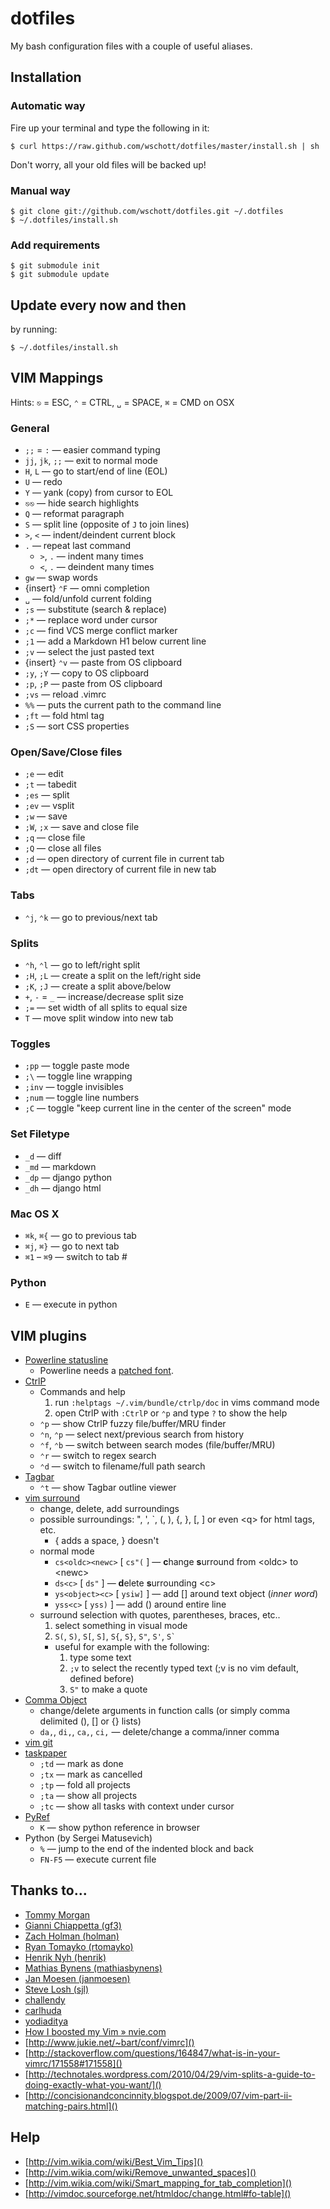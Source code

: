 # dotfiles

My bash configuration files with a couple of useful aliases.


## Installation

### Automatic way

Fire up your terminal and type the following in it:

    $ curl https://raw.github.com/wschott/dotfiles/master/install.sh | sh

Don't worry, all your old files will be backed up!


### Manual way

    $ git clone git://github.com/wschott/dotfiles.git ~/.dotfiles
    $ ~/.dotfiles/install.sh


### Add requirements

    $ git submodule init
    $ git submodule update


## Update every now and then

by running:

    $ ~/.dotfiles/install.sh


## VIM Mappings

Hints: `⎋` = ESC, `⌃` = CTRL, `␣` = SPACE, `⌘` = CMD on OSX

### General

- `;;` = `:` — easier command typing
- `jj`, `jk`, `;;` — exit to normal mode
- `H`, `L` — go to start/end of line (EOL)
- `U` — redo
- `Y` — yank (copy) from cursor to EOL
- `⎋⎋` — hide search highlights
- `Q` — reformat paragraph
- `S` — split line (opposite of `J` to join lines)
- `>`, `<` — indent/deindent current block
- `.` — repeat last command
    - `>`, `.` — indent many times
    - `<`, `.` — deindent many times
- `gw` — swap words
- {insert} `⌃F` — omni completion
- `␣` — fold/unfold current folding
- `;s` — substitute (search & replace)
- `;*` — replace word under cursor
- `;c` — find VCS merge conflict marker
- `;1` — add a Markdown H1 below current line
- `;v` — select the just pasted text
- {insert} `⌃v` — paste from OS clipboard
- `;y`, `;Y` — copy to OS clipboard
- `;p`, `;P` — paste from OS clipboard
- `;vs` — reload .vimrc
- `%%` — puts the current path to the command line
- `;ft` — fold html tag
- `;S` — sort CSS properties


### Open/Save/Close files

- `;e` — edit
- `;t` — tabedit
- `;es` — split
- `;ev` — vsplit
- `;w` — save
- `;W`, `;x`  — save and close file
- `;q` — close file
- `;Q` — close all files
- `;d` — open directory of current file in current tab
- `;dt` — open directory of current file in new tab


### Tabs

- `⌃j`, `⌃k` — go to previous/next tab


### Splits

- `⌃h`, `⌃l` — go to left/right split
- `;H`, `;L` — create a split on the left/right side
- `;K`, `;J` — create a split above/below
- `+`, `-` = `_` — increase/decrease split size
- `;=` — set width of all splits to equal size
- `T` — move split window into new tab


### Toggles

- `;pp` — toggle paste mode
- `;\` — toggle line wrapping
- `;inv` — toggle invisibles
- `;num` — toggle line numbers
- `;C` — toggle "keep current line in the center of the screen" mode


### Set Filetype

- `_d` — diff
- `_md` — markdown
- `_dp` — django python
- `_dh` — django html


### Mac OS X

- `⌘k`, `⌘{` — go to previous tab
- `⌘j`, `⌘}` — go to next tab
- `⌘1` – `⌘9` — switch to tab #


### Python

- `E` — execute in python


## VIM plugins

- [Powerline statusline](https://github.com/Lokaltog/vim-powerline)
    - Powerline needs a [patched font](https://github.com/Lokaltog/vim-powerline/wiki/Patched-fonts).
- [CtrlP](http://kien.github.com/ctrlp.vim/)
    - Commands and help
        1. run `:helptags ~/.vim/bundle/ctrlp/doc` in vims command mode
        2. open CtrlP with `:CtrlP` or `⌃p` and type `?` to show the help
    - `⌃p` — show CtrlP fuzzy file/buffer/MRU finder
    - `⌃n`, `⌃p` — select next/previous search from history
    - `⌃f`, `⌃b` — switch between search modes (file/buffer/MRU)
    - `⌃r` — switch to regex search
    - `⌃d` — switch to filename/full path search
- [Tagbar](http://majutsushi.github.com/tagbar/)
    - `⌃t` — show Tagbar outline viewer
- [vim surround](https://github.com/tpope/vim-surround)
    - change, delete, add surroundings
    - possible surroundings: ", ', \`, (, ), {, }, [, ] or even \<q\> for html tags, etc.
        - { adds a space, } doesn't
    - normal mode
        - `cs<oldc><newc>` [ `cs"(` ] — **c**hange **s**urround from \<oldc\> to \<newc\>
        - `ds<c>` [ `ds"` ] — **d**elete **s**urrounding \<c\>
        - `ys<object><c>` [ `ysiw]` ] — add [] around text object (*inner word*)
        - `yss<c>` [ `yss)` ] — add () around entire line
    - surround selection with quotes, parentheses, braces, etc..
        1. select something in visual mode
        2. `S(`, `S)`, `S[`, `S]`, `S{`, `S}`, `S"`, `S'`, `` S` ``
        - useful for example with the following:
            1. type some text
            2. `;v` to select the recently typed text (;v is no vim default, defined before)
            3. `S"` to make a quote
- [Comma Object](https://github.com/austintaylor/vim-commaobject)
    - change/delete arguments in function calls (or simply comma delimited (), [] or {} lists)
    - `da,`, `di,`, `ca,`, `ci,` — delete/change a comma/inner comma
- [vim git](https://github.com/tpope/vim-git)
- [taskpaper](https://github.com/davidoc/taskpaper.vim)
    - `;td` — mark as done
    - `;tx` — mark as cancelled
    - `;tp` — fold all projects
    - `;ta` — show all projects
    - `;tc` — show all tasks with context under cursor
- [PyRef](https://github.com/xolox/vim-pyref)
    - `K` — show python reference in browser
- Python (by Sergei Matusevich)
    - `%` — jump to the end of the indented block and back
    - `FN-F5` — execute current file


## Thanks to...

- [Tommy Morgan](https://github.com/duwanis/vim_config)
- [Gianni Chiappetta (gf3)](https://github.com/gf3/dotfiles)
- [Zach Holman (holman)](https://github.com/holman/dotfiles)
- [Ryan Tomayko (rtomayko)](https://github.com/rtomayko/dotfiles)
- [Henrik Nyh (henrik)](https://github.com/henrik/dotfiles)
- [Mathias Bynens (mathiasbynens)](https://github.com/mathiasbynens/dotfiles)
- [Jan Moesen (janmoesen)](https://github.com/janmoesen/tilde)
- [Steve Losh (sjl)](https://bitbucket.org/sjl/dotfiles)
- [challendy](https://github.com/challendy/vim_bash_setup)
- [carlhuda](https://github.com/carlhuda/janus)
- [yodiaditya](https://github.com/yodiaditya/vim-pydjango)
- [How I boosted my Vim » nvie.com](http://nvie.com/posts/how-i-boosted-my-vim/)
- [http://www.jukie.net/~bart/conf/vimrc]()
- [http://stackoverflow.com/questions/164847/what-is-in-your-vimrc/171558#171558]()
- [http://technotales.wordpress.com/2010/04/29/vim-splits-a-guide-to-doing-exactly-what-you-want/]()
- [http://concisionandconcinnity.blogspot.de/2009/07/vim-part-ii-matching-pairs.html]()


## Help

- [http://vim.wikia.com/wiki/Best_Vim_Tips]()
- [http://vim.wikia.com/wiki/Remove_unwanted_spaces]()
- [http://vim.wikia.com/wiki/Smart_mapping_for_tab_completion]()
- [http://vimdoc.sourceforge.net/htmldoc/change.html#fo-table]()

